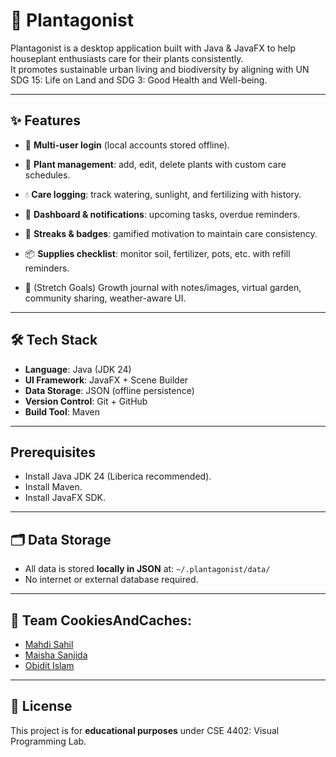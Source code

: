 # 🌱 Plantagonist

Plantagonist is a desktop application built with Java & JavaFX to help houseplant enthusiasts care for their plants consistently.  
It promotes sustainable urban living and biodiversity by aligning with UN SDG 15: Life on Land and SDG 3: Good Health and Well-being.

---

## ✨ Features

- 👤 **Multi-user login** (local accounts stored offline).
    
- 🌿 **Plant management**: add, edit, delete plants with custom care schedules.
- 💧 **Care logging**: track watering, sunlight, and fertilizing with history.
- 📅 **Dashboard & notifications**: upcoming tasks, overdue reminders.
- 🔔 **Streaks & badges**: gamified motivation to maintain care consistency.
- 📦 **Supplies checklist**: monitor soil, fertilizer, pots, etc. with refill reminders.
- 🌟 (Stretch Goals) Growth journal with notes/images, virtual garden, community sharing, weather-aware UI.

---

## 🛠️ Tech Stack

- **Language**: Java (JDK 24)
- **UI Framework**: JavaFX + Scene Builder
- **Data Storage**: JSON (offline persistence)
- **Version Control**: Git + GitHub
- **Build Tool**: Maven

---

## Prerequisites

- Install Java JDK 24 (Liberica recommended).
- Install Maven.
- Install JavaFX SDK.

---

## 🗂️ Data Storage

- All data is stored **locally in JSON** at:
    `~/.plantagonist/data/`
- No internet or external database required.
---

## 👥 Team **CookiesAndCaches:**

- [Mahdi Sahil](https://github.com/mahd149)
- [Maisha Sanjida](https://github.com/Loona6)
- [Obidit Islam](https://github.com/tashobi02)
---

## 📜 License

This project is for **educational purposes** under CSE 4402: Visual Programming Lab.  
